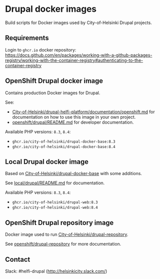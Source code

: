 # Drupal docker images

Build scripts for Docker images used by City-of-Helsinki Drupal projects.

## Requirements

Login to `ghcr.io` docker repository: https://docs.github.com/en/packages/working-with-a-github-packages-registry/working-with-the-container-registry#authenticating-to-the-container-registry

## OpenShift Drupal docker image

Contains production Docker images for Drupal.

See:
- [City-of-Helsinki/drupal-helfi-platform/documentation/openshift.md](https://github.com/City-of-Helsinki/drupal-helfi-platform/blob/main/documentation/openshift.md) for documentation on how to use this image in your own project.
- [openshift/drupal/README.md](openshift/drupal/README.md) for developer documentation.

Available PHP versions: `8.3`, `8.4`:

- `ghcr.io/city-of-helsinki/drupal-docker-base:8.3`
- `ghcr.io/city-of-helsinki/drupal-docker-base:8.4`

## Local Drupal docker image

Based on [City-of-Helsinki/drupal-docker-base](/openshift/drupal) with some additions.

See [local/drupal/README.md](local/drupal/README.md) for documentation.

Available PHP versions: `8.3`, `8.4`:

- `ghcr.io/city-of-helsinki/drupal-web:8.3`
- `ghcr.io/city-of-helsinki/drupal-web:8.4`

## OpenShift Drupal repository image

Docker image used to run [City-of-Helsinki/drupal-repository](https://github.com/City-of-Helsinki/drupal-repository).

See [openshift/drupal-repository](openshift/drupal-repository) for more documentation.

## Contact

Slack: #helfi-drupal (http://helsinkicity.slack.com/)
